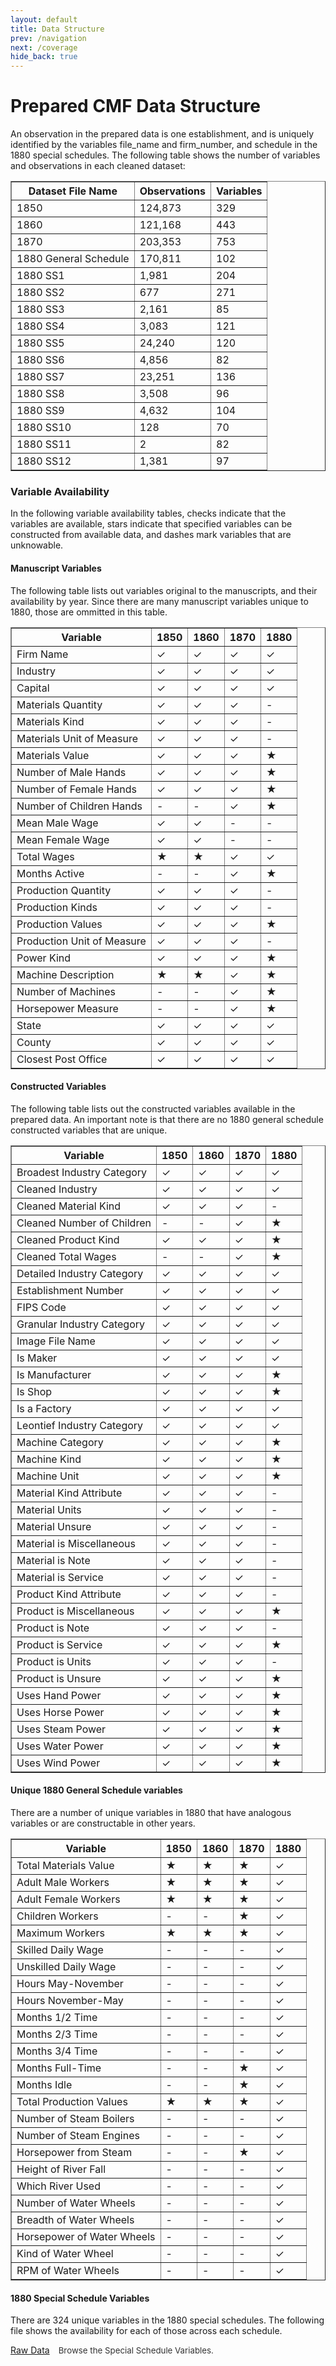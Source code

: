 ```yaml
---
layout: default
title: Data Structure
prev: /navigation
next: /coverage
hide_back: true
---
```




# Prepared CMF Data Structure

An observation in the prepared data is one establishment, and is uniquely identified by the variables file_name and firm_number, and schedule in the 1880 special schedules. The following table shows the number of variables and observations in each cleaned dataset:

<table border="1" cellspacing="0" cellpadding="5">
  <thead>
    <tr>
      <th>Dataset File Name</th>
      <th>Observations</th>
      <th>Variables</th>
    </tr>
  </thead>
  <tbody>
    <tr><td>1850</td><td>124,873</td><td>329</td></tr>
    <tr><td>1860</td><td>121,168</td><td>443</td></tr>
    <tr><td>1870</td><td>203,353</td><td>753</td></tr>
    <tr><td>1880 General Schedule</td><td>170,811</td><td>102</td></tr>
    <tr><td>1880 SS1</td><td>1,981</td><td>204</td></tr>
    <tr><td>1880 SS2</td><td>677</td><td>271</td></tr>
    <tr><td>1880 SS3</td><td>2,161</td><td>85</td></tr>
    <tr><td>1880 SS4</td><td>3,083</td><td>121</td></tr>
    <tr><td>1880 SS5</td><td>24,240</td><td>120</td></tr>
    <tr><td>1880 SS6</td><td>4,856</td><td>82</td></tr>
    <tr><td>1880 SS7</td><td>23,251</td><td>136</td></tr>
    <tr><td>1880 SS8</td><td>3,508</td><td>96</td></tr>
    <tr><td>1880 SS9</td><td>4,632</td><td>104</td></tr>
    <tr><td>1880 SS10</td><td>128</td><td>70</td></tr>
    <tr><td>1880 SS11</td><td>2</td><td>82</td></tr>
    <tr><td>1880 SS12</td><td>1,381</td><td>97</td></tr>
  </tbody>
</table>

### Variable Availability

In the following variable availability tables, checks indicate that the variables are available, stars indicate that specified variables can be constructed from available data, and dashes mark variables that are unknowable.

#### Manuscript Variables

The following table lists out variables original to the manuscripts, and their availability by year. Since there are many manuscript variables unique to 1880, those are ommitted in this table.

<table border="1" cellspacing="0" cellpadding="5">
  <thead>
    <tr>
      <th>Variable</th>
      <th>1850</th>
      <th>1860</th>
      <th>1870</th>
      <th>1880</th>
    </tr>
  </thead>
  <tbody>
    <tr><td>Firm Name</td><td>✓</td><td>✓</td><td>✓</td><td>✓</td></tr>
    <tr><td>Industry</td><td>✓</td><td>✓</td><td>✓</td><td>✓</td></tr>
    <tr><td>Capital</td><td>✓</td><td>✓</td><td>✓</td><td>✓</td></tr>
    <tr><td>Materials Quantity</td><td>✓</td><td>✓</td><td>✓</td><td>-</td></tr>
    <tr><td>Materials Kind</td><td>✓</td><td>✓</td><td>✓</td><td>-</td></tr>
    <tr><td>Materials Unit of Measure</td><td>✓</td><td>✓</td><td>✓</td><td>-</td></tr>
    <tr><td>Materials Value</td><td>✓</td><td>✓</td><td>✓</td><td>★</td></tr>
    <tr><td>Number of Male Hands</td><td>✓</td><td>✓</td><td>✓</td><td>★</td></tr>
    <tr><td>Number of Female Hands</td><td>✓</td><td>✓</td><td>✓</td><td>★</td></tr>
    <tr><td>Number of Children Hands</td><td>-</td><td>-</td><td>✓</td><td>★</td></tr>
    <tr><td>Mean Male Wage</td><td>✓</td><td>✓</td><td>-</td><td>-</td></tr>
    <tr><td>Mean Female Wage</td><td>✓</td><td>✓</td><td>-</td><td>-</td></tr>
    <tr><td>Total Wages</td><td>★</td><td>★</td><td>✓</td><td>✓</td></tr>
    <tr><td>Months Active</td><td>-</td><td>-</td><td>✓</td><td>★</td></tr>
    <tr><td>Production Quantity</td><td>✓</td><td>✓</td><td>✓</td><td>-</td></tr>
    <tr><td>Production Kinds</td><td>✓</td><td>✓</td><td>✓</td><td>-</td></tr>
    <tr><td>Production Values</td><td>✓</td><td>✓</td><td>✓</td><td>★</td></tr>
    <tr><td>Production Unit of Measure</td><td>✓</td><td>✓</td><td>✓</td><td>-</td></tr>
    <tr><td>Power Kind</td><td>✓</td><td>✓</td><td>✓</td><td>★</td></tr>
    <tr><td>Machine Description</td><td>★</td><td>★</td><td>✓</td><td>★</td></tr>
    <tr><td>Number of Machines</td><td>-</td><td>-</td><td>✓</td><td>★</td></tr>
    <tr><td>Horsepower Measure</td><td>-</td><td>-</td><td>✓</td><td>★</td></tr>
    <tr><td>State</td><td>✓</td><td>✓</td><td>✓</td><td>✓</td></tr>
    <tr><td>County</td><td>✓</td><td>✓</td><td>✓</td><td>✓</td></tr>
    <tr><td>Closest Post Office</td><td>✓</td><td>✓</td><td>✓</td><td>✓</td></tr>
  </tbody>
</table>


#### Constructed Variables

The following table lists out the constructed variables available in the prepared data. An important note is that there are no 1880 general schedule constructed variables that are unique.

<table border="1" cellspacing="0" cellpadding="5">
  <thead>
    <tr>
      <th>Variable</th>
      <th>1850</th>
      <th>1860</th>
      <th>1870</th>
      <th>1880</th>
    </tr>
  </thead>
  <tbody>
    <tr><td>Broadest Industry Category</td><td>✓</td><td>✓</td><td>✓</td><td>✓</td></tr>
    <tr><td>Cleaned Industry</td><td>✓</td><td>✓</td><td>✓</td><td>✓</td></tr>
    <tr><td>Cleaned Material Kind</td><td>✓</td><td>✓</td><td>✓</td><td>-</td></tr>
    <tr><td>Cleaned Number of Children</td><td>-</td><td>-</td><td>✓</td><td>★</td></tr>
    <tr><td>Cleaned Product Kind</td><td>✓</td><td>✓</td><td>✓</td><td>★</td></tr>
    <tr><td>Cleaned Total Wages</td><td>-</td><td>-</td><td>✓</td><td>★</td></tr>
    <tr><td>Detailed Industry Category</td><td>✓</td><td>✓</td><td>✓</td><td>✓</td></tr>
    <tr><td>Establishment Number</td><td>✓</td><td>✓</td><td>✓</td><td>✓</td></tr>
    <tr><td>FIPS Code</td><td>✓</td><td>✓</td><td>✓</td><td>✓</td></tr>
    <tr><td>Granular Industry Category</td><td>✓</td><td>✓</td><td>✓</td><td>✓</td></tr>
    <tr><td>Image File Name</td><td>✓</td><td>✓</td><td>✓</td><td>✓</td></tr>
    <tr><td>Is Maker</td><td>✓</td><td>✓</td><td>✓</td><td>✓</td></tr>
    <tr><td>Is Manufacturer</td><td>✓</td><td>✓</td><td>✓</td><td>★</td></tr>
    <tr><td>Is Shop</td><td>✓</td><td>✓</td><td>✓</td><td>★</td></tr>
    <tr><td>Is a Factory</td><td>✓</td><td>✓</td><td>✓</td><td>✓</td></tr>
    <tr><td>Leontief Industry Category</td><td>✓</td><td>✓</td><td>✓</td><td>✓</td></tr>
    <tr><td>Machine Category</td><td>✓</td><td>✓</td><td>✓</td><td>★</td></tr>
    <tr><td>Machine Kind</td><td>✓</td><td>✓</td><td>✓</td><td>★</td></tr>
    <tr><td>Machine Unit</td><td>✓</td><td>✓</td><td>✓</td><td>★</td></tr>
    <tr><td>Material Kind Attribute</td><td>✓</td><td>✓</td><td>✓</td><td>-</td></tr>
    <tr><td>Material Units</td><td>✓</td><td>✓</td><td>✓</td><td>-</td></tr>
    <tr><td>Material Unsure</td><td>✓</td><td>✓</td><td>✓</td><td>-</td></tr>
    <tr><td>Material is Miscellaneous</td><td>✓</td><td>✓</td><td>✓</td><td>-</td></tr>
    <tr><td>Material is Note</td><td>✓</td><td>✓</td><td>✓</td><td>-</td></tr>
    <tr><td>Material is Service</td><td>✓</td><td>✓</td><td>✓</td><td>-</td></tr>
    <tr><td>Product Kind Attribute</td><td>✓</td><td>✓</td><td>✓</td><td>-</td></tr>
    <tr><td>Product is Miscellaneous</td><td>✓</td><td>✓</td><td>✓</td><td>★</td></tr>
    <tr><td>Product is Note</td><td>✓</td><td>✓</td><td>✓</td><td>-</td></tr>
    <tr><td>Product is Service</td><td>✓</td><td>✓</td><td>✓</td><td>★</td></tr>
    <tr><td>Product is Units</td><td>✓</td><td>✓</td><td>✓</td><td>-</td></tr>
    <tr><td>Product is Unsure</td><td>✓</td><td>✓</td><td>✓</td><td>★</td></tr>
    <tr><td>Uses Hand Power</td><td>✓</td><td>✓</td><td>✓</td><td>★</td></tr>
    <tr><td>Uses Horse Power</td><td>✓</td><td>✓</td><td>✓</td><td>★</td></tr>
    <tr><td>Uses Steam Power</td><td>✓</td><td>✓</td><td>✓</td><td>★</td></tr>
    <tr><td>Uses Water Power</td><td>✓</td><td>✓</td><td>✓</td><td>★</td></tr>
    <tr><td>Uses Wind Power</td><td>✓</td><td>✓</td><td>✓</td><td>★</td></tr>
  </tbody>
</table>

#### Unique 1880 General Schedule variables

There are a number of unique variables in 1880 that have analogous variables or are constructable in other years.

<table border="1" cellspacing="0" cellpadding="5">
  <thead>
    <tr>
      <th>Variable</th>
      <th>1850</th>
      <th>1860</th>
      <th>1870</th>
      <th>1880</th>
    </tr>
  </thead>
  <tbody>
    <tr><td>Total Materials Value</td><td>★</td><td>★</td><td>★</td><td>✓</td></tr>
    <tr><td>Adult Male Workers</td><td>★</td><td>★</td><td>★</td><td>✓</td></tr>
    <tr><td>Adult Female Workers</td><td>★</td><td>★</td><td>★</td><td>✓</td></tr>
    <tr><td>Children Workers</td><td>-</td><td>-</td><td>★</td><td>✓</td></tr>
    <tr><td>Maximum Workers</td><td>★</td><td>★</td><td>★</td><td>✓</td></tr>
    <tr><td>Skilled Daily Wage</td><td>-</td><td>-</td><td>-</td><td>✓</td></tr>
    <tr><td>Unskilled Daily Wage</td><td>-</td><td>-</td><td>-</td><td>✓</td></tr>
    <tr><td>Hours May-November</td><td>-</td><td>-</td><td>-</td><td>✓</td></tr>
    <tr><td>Hours November-May</td><td>-</td><td>-</td><td>-</td><td>✓</td></tr>
    <tr><td>Months 1/2 Time</td><td>-</td><td>-</td><td>-</td><td>✓</td></tr>
    <tr><td>Months 2/3 Time</td><td>-</td><td>-</td><td>-</td><td>✓</td></tr>
    <tr><td>Months 3/4 Time</td><td>-</td><td>-</td><td>-</td><td>✓</td></tr>
    <tr><td>Months Full-Time</td><td>-</td><td>-</td><td>★</td><td>✓</td></tr>
    <tr><td>Months Idle</td><td>-</td><td>-</td><td>★</td><td>✓</td></tr>
    <tr><td>Total Production Values</td><td>★</td><td>★</td><td>★</td><td>✓</td></tr>
    <tr><td>Number of Steam Boilers</td><td>-</td><td>-</td><td>-</td><td>✓</td></tr>
    <tr><td>Number of Steam Engines</td><td>-</td><td>-</td><td>-</td><td>✓</td></tr>
    <tr><td>Horsepower from Steam</td><td>-</td><td>-</td><td>★</td><td>✓</td></tr>
    <tr><td>Height of River Fall</td><td>-</td><td>-</td><td>-</td><td>✓</td></tr>
    <tr><td>Which River Used</td><td>-</td><td>-</td><td>-</td><td>✓</td></tr>
    <tr><td>Number of Water Wheels</td><td>-</td><td>-</td><td>-</td><td>✓</td></tr>
    <tr><td>Breadth of Water Wheels</td><td>-</td><td>-</td><td>-</td><td>✓</td></tr>
    <tr><td>Horsepower of Water Wheels</td><td>-</td><td>-</td><td>-</td><td>✓</td></tr>
    <tr><td>Kind of Water Wheel</td><td>-</td><td>-</td><td>-</td><td>✓</td></tr>
    <tr><td>RPM of Water Wheels</td><td>-</td><td>-</td><td>-</td><td>✓</td></tr>
  </tbody>
</table>

#### 1880 Special Schedule Variables

There are 324 unique variables in the 1880 special schedules. The following file shows the availability for each of those across each schedule.

<div class="button-grid">
  <div class="button-item">
    <a class="button" href="https://pub-9228e653a45040598db0c86ec1d93b3c.r2.dev/website_materials/ss_variables.csv" download>Raw Data</a>
    <div class="description">Browse the Special Schedule Variables.</div>
  </div>
  </div>

<style>
.button-grid {
  display: flex;
  flex-direction: column;
  gap: 1em; /* space between rows */
}

.button-item {
  display: flex;
  align-items: center;
  gap: 1em; /* space between button and description */
}

.description {
  font-size: 0.95em;
  color: #333;
}





